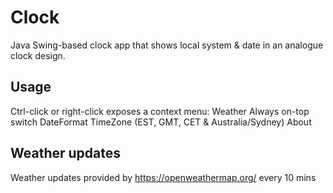 # Clock

Java Swing-based clock app that shows local system & date in an analogue clock design. 

## Usage

Ctrl-click or right-click exposes a context menu:
  Weather
  Always on-top switch
  DateFormat
  TimeZone (EST, GMT, CET & Australia/Sydney)
  About
  
## Weather updates

Weather updates provided by https://openweathermap.org/ every 10 mins
